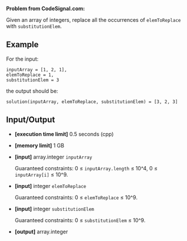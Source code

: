 **Problem from CodeSignal.com:**

Given an array of integers, replace all the occurrences of `elemToReplace` with `substitutionElem`.

## Example

For the input:

```
inputArray = [1, 2, 1],
elemToReplace = 1,
substitutionElem = 3
```

the output should be:

```
solution(inputArray, elemToReplace, substitutionElem) = [3, 2, 3]
```

## Input/Output

- **[execution time limit]** 0.5 seconds (cpp)
- **[memory limit]** 1 GB
- **[input]** array.integer `inputArray`

  Guaranteed constraints:
  0 ≤ `inputArray.length` ≤ 10^4,
  0 ≤ `inputArray[i]` ≤ 10^9.

- **[input]** integer `elemToReplace`

  Guaranteed constraints:
  0 ≤ `elemToReplace` ≤ 10^9.

- **[input]** integer `substitutionElem`

  Guaranteed constraints:
  0 ≤ `substitutionElem` ≤ 10^9.

- **[output]** array.integer